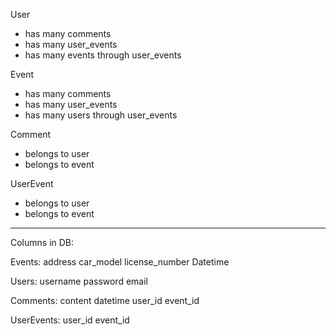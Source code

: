 User
 - has many comments
 - has many user_events
 - has many events through user_events

 Event
 - has many comments
 - has many user_events
 - has many users through user_events

 Comment
 - belongs to user
 - belongs to event



UserEvent
- belongs to user
- belongs to event

---------------
Columns in DB:

Events:
address
car_model
license_number
Datetime

Users:
username
password
email

Comments:
content
datetime
user_id
event_id

UserEvents:
user_id
event_id

